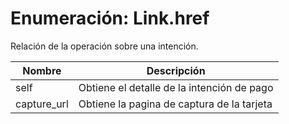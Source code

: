 # Enumeración: Link.href

Relación de la operación sobre una intención.

| Nombre        | Descripción     |
| ------------- | --------------- | 
| self          | Obtiene el detalle de la intención de pago   |
| capture_url   | Obtiene la pagina de captura de la tarjeta   | 